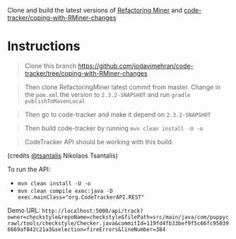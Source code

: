 Clone and build the latest versions of [Refactoring Miner](https://github.com/tsantalis/RefactoringMiner) and [code-tracker/coping-with-RMiner-changes](https://github.com/jodavimehran/code-tracker/tree/coping-with-RMiner-changes)

# Instructions
> Clone this branch
> https://github.com/jodavimehran/code-tracker/tree/coping-with-RMiner-changes

> Then clone RefactoringMiner latest commit from master.
> Change in the `pom.xml` the version to `2.3.2-SNAPSHOT`
> and run
> `gradle publishToMavenLocal`

> Then go to code-tracker and make it depend on
> `2.3.2-SNAPSHOT`

> Then build code-tracker by running `mvn clean install -U -o`

> CodeTracker API should be working with this build.

(credits [@tsantalis](https://github.com/tsantalis) Nikolaos Tsantalis)

To run the API: 
 - `mvn clean install -U -o`
 - `mvn clean compile exec:java -D exec.mainClass="org.CodeTrackerAPI.REST"`

Demo URL:
`http://localhost:5000/api/track?owner=checkstyle&repoName=checkstyle&filePath=src/main/java/com/puppycrawl/tools/checkstyle/Checker.java&commitId=119fd4fb33bef9f5c66fc950396669af842c21a3&selection=fireErrors&lineNumber=384`
